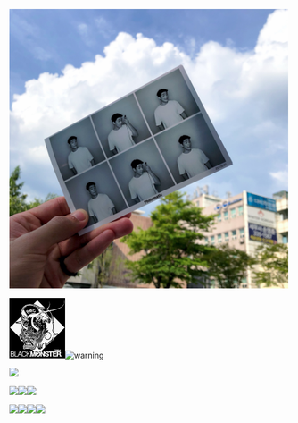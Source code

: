 <img src="https://github.com/devKobe24/images/blob/main/summer_kobe_20.JPG?raw=true" width=500 alt="한여름의나."><br>

<img src="https://github.com/devKobe24/images/blob/main/BMC.jpg?raw=true" width=100 alt="BMC-LOGO"><img src="https://github.com/devKobe24/images/blob/main/%E2%9A%A0%EF%B8%8F%F0%9F%8E%B6%20Warning%20Sign%20Alert%20with%20VHS%20Glitch%20Effect%20VJ%20Loop%20Background%20Video%20for%20Edits%20(FREE%20DOWNLOAD)%20(1).gif?raw=true" width=190 alt="warning"><br>

<img src="https://img.shields.io/badge/ios-000000?style=for-the-badge&logo=ios&logoColor=white"><br>

<img src="https://img.shields.io/badge/Swift-F05138?style=for-the-badge&logo=Swift&logoColor=white"><img src="https://img.shields.io/badge/cplusplus-00599C?style=for-the-badge&logo=cplusplus&logoColor=white"><img src="https://img.shields.io/badge/html5-E34F26?style=for-the-badge&logo=html5&logoColor=white"><br>

<img src="https://img.shields.io/badge/Vapor-0D0D0D?style=for-the-badge&logo=Vapor&logoColor=white"><img src="https://img.shields.io/badge/MySQL-4479A1?style=for-the-badge&logo=MySQL&logoColor=white"><img src="https://img.shields.io/badge/PostgreSQL-4169E1?style=for-the-badge&logo=PostgreSQL&logoColor=white"><img src="https://img.shields.io/badge/amazonroute53-232F3E?style=for-the-badge&logo=amazonroute53&logoColor=white"><br>



